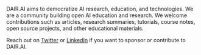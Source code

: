 DAIR.AI aims to democratize AI research, education, and technologies. We are a community building open AI education and research. We welcome contributions such as articles, research summaries, tutorials, course notes, open source projects, and other educational materials.

Reach out on [Twitter](https://twitter.com/omarsar0) or [LinkedIn](https://www.linkedin.com/in/omarsar/) if you want to sponsor or contribute to DAIR.AI. 
